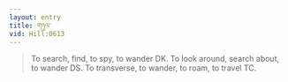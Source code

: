 ```yaml
---
layout: entry
title: གཉུལ་
vid: Hill:0613
---
```

> To search, find, to spy, to wander DK\. To look around, search about, to wander DS\. To transverse, to wander, to roam, to travel TC\.


